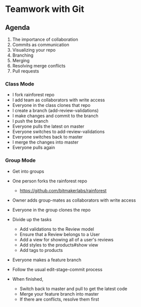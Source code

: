 # Teamwork with Git

## Agenda

1. The importance of collaboration
2. Commits as communication
3. Visualizing your repo
4. Branching
5. Merging
6. Resolving merge conflicts
7. Pull requests


### Class Mode

* I fork rainforest repo
* I add team as collaborators with write access
* Everyone in the class clones that repo
* I create a branch (add-review-validations)
* I make changes and commit to the branch
* I push the branch
* Everyone pulls the latest on master
* Everyone switches to add-review-validations
* Everyone switches back to master
* I merge the changes into master
* Everyone pulls again



### Group Mode

* Get into groups
* One person forks the rainforest repo
  * https://github.com/bitmakerlabs/rainforest
* Owner adds group-mates as collaborators with write access
* Everyone in the group clones the repo

* Divide up the tasks
  * Add validations to the Review model
  * Ensure that a Review belongs to a User
  * Add a view for showing all of a user's reviews
  * Add styles to the products#show view
  * Add tags to products

* Everyone makes a feature branch
* Follow the usual edit-stage-commit process
* When finished,
  * Switch back to master and pull to get the latest code
  * Merge your feature branch into master
  * If there are conflicts, resolve them first
